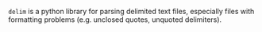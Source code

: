`delim` is a python library for parsing delimited text files, especially files with formatting problems (e.g. unclosed quotes, unquoted delimiters).